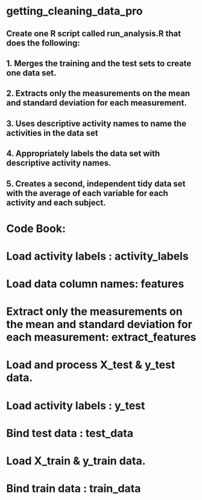 # getting_cleaning_data_pro
## Create one R script called run_analysis.R that does the following:
## 1. Merges the training and the test sets to create one data set.
## 2. Extracts only the measurements on the mean and standard deviation for each measurement.
## 3. Uses descriptive activity names to name the activities in the data set
## 4. Appropriately labels the data set with descriptive activity names.
## 5. Creates a second, independent tidy data set with the average of each variable for each activity and each subject.

# Code Book:
# Load activity labels : activity_labels

# Load data column names: features

# Extract only the measurements on the mean and standard deviation for each measurement: extract_features

# Load and process X_test & y_test data.

# Load activity labels : y_test
# Bind test data : test_data 

# Load X_train & y_train data.
# Bind train data : train_data 

